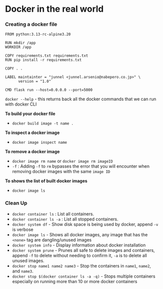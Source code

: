 # Docker in the real world
### Creating a docker file
```
FROM python:3.13-rc-alpine3.20

RUN mkdir /app
WORKDIR /app

COPY requirements.txt requirements.txt
RUN pip install -r requirements.txt

COPY . . 

LABEL maintainter = "junnel <junnel.arsenio@nabepero.co.jp>" \
      version = "1.0"

CMD flask run --host=0.0.0.0 --port=5000
```


`docker --help` - this returns back all the docker commands that we can run with docker CLI

**To build your docker file**
- `docker build image -t name .`
 
**To inspect a docker image**  
- `docker image inspect name`

**To remove a docker image**
- `docker image rm name` or `docker image rm imageID` 
- `-f` : Adding `-f` to `rm` bypasses the error that you will encounter when removing docker images with the same `image ID`

**To shows the list of built docker images**
- `docker image ls` 

### Clean Up
- `docker container ls` : List all containers.
- `docker container ls -a` : List all stopped containers.
- `docker system df` - Show disk space is being used by docker, append `-v` is verbose
- `docker image ls` - Shows all docker images, any image that has the `<none>` tag are dangling/unused images
- `docker system info` - Display information about docker installation
- `docker system prune` - Prunes all safe to delete images and containers, append `-f` to delete without needing to confirm it, `-a` is to delete all unused images.
- `docker stop name1 name2 name3` - Stop the containers in `name1`, `name2`, and `name3`.
- `docker stop $(docker container ls -a -q)` - Stops multiple containers especially on running more than 10 or more docker containers

